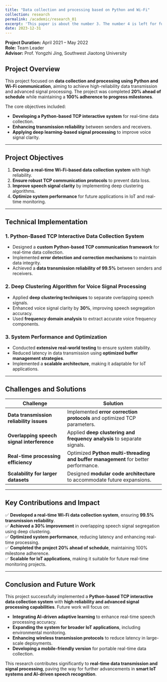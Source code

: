 ```yaml
---
title: "Data collection and processing based on Python and Wi-Fi"
collection: research
permalink: /academic/research_01
excerpt: 'This paper is about the number 3. The number 4 is left for future work.'
date: 2023-12-31
---
```



**Project Duration:** April 2021 – May 2022  
**Role:** Team Leader  
**Advisor:** Prof. Yongzhi Jing, Southwest Jiaotong University  

## Project Overview  
This project focused on **data collection and processing using Python and Wi-Fi communication**, aiming to achieve high-reliability data transmission and advanced signal processing. The project was completed **20% ahead of schedule** while maintaining a **100% adherence to progress milestones**.

The core objectives included:
- **Developing a Python-based TCP interactive system** for real-time data collection.
- **Enhancing transmission reliability** between senders and receivers.
- **Applying deep learning-based signal processing** to improve voice signal clarity.

---

## Project Objectives  
1. **Develop a real-time Wi-Fi-based data collection system** with high reliability.  
2. **Ensure robust TCP communication protocols** to prevent data loss.  
3. **Improve speech signal clarity** by implementing deep clustering algorithms.  
4. **Optimize system performance** for future applications in IoT and real-time monitoring.  

---

## Technical Implementation  

### 1. Python-Based TCP Interactive Data Collection System  
- Designed a **custom Python-based TCP communication framework** for real-time data collection.  
- Implemented **error detection and correction mechanisms** to maintain data integrity.  
- Achieved a **data transmission reliability of 99.5%** between senders and receivers.  

### 2. Deep Clustering Algorithm for Voice Signal Processing  
- Applied **deep clustering techniques** to separate overlapping speech signals.  
- Enhanced voice signal clarity by **30%**, improving speech segregation accuracy.  
- Used **frequency domain analysis** to extract accurate voice frequency components.  

### 3. System Performance and Optimization  
- Conducted **extensive real-world testing** to ensure system stability.  
- Reduced latency in data transmission using **optimized buffer management strategies**.  
- Implemented a **scalable architecture**, making it adaptable for IoT applications.  

---

## Challenges and Solutions  

| Challenge | Solution |
|-----------|----------|
| **Data transmission reliability issues** | Implemented **error correction protocols** and optimized TCP parameters. |
| **Overlapping speech signal interference** | Applied **deep clustering and frequency analysis** to separate signals. |
| **Real-time processing efficiency** | Optimized **Python multi-threading and buffer management** for better performance. |
| **Scalability for larger datasets** | Designed **modular code architecture** to accommodate future expansions. |

---

## Key Contributions and Impact  
✅ **Developed a real-time Wi-Fi data collection system**, ensuring **99.5% transmission reliability**.  
✅ **Achieved a 30% improvement** in overlapping speech signal segregation using deep clustering.  
✅ **Optimized system performance**, reducing latency and enhancing real-time processing.  
✅ **Completed the project 20% ahead of schedule**, maintaining 100% milestone adherence.  
✅ **Scalable for IoT applications**, making it suitable for future real-time monitoring projects.  

---

## Conclusion and Future Work  
This project successfully implemented a **Python-based TCP interactive data collection system** with **high reliability and advanced signal processing capabilities**. Future work will focus on:

- **Integrating AI-driven adaptive learning** to enhance real-time speech processing accuracy.  
- **Expanding the system for broader IoT applications**, including environmental monitoring.  
- **Enhancing wireless transmission protocols** to reduce latency in large-scale deployments.  
- **Developing a mobile-friendly version** for portable real-time data collection.

This research contributes significantly to **real-time data transmission and signal processing**, paving the way for further advancements in **smart IoT systems and AI-driven speech recognition**.
